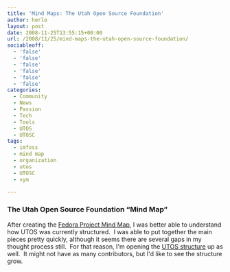 ```yaml
---
title: 'Mind Maps: The Utah Open Source Foundation'
author: herlo
layout: post
date: 2008-11-25T13:55:15+00:00
url: /2008/11/25/mind-maps-the-utah-open-source-foundation/
sociableoff:
  - 'false'
  - 'false'
  - 'false'
  - 'false'
  - 'false'
  - 'false'
categories:
  - Community
  - News
  - Passion
  - Tech
  - Tools
  - UTOS
  - UTOSC
tags:
  - imfoss
  - mind map
  - organization
  - utos
  - UTOSC
  - vym

---
```

### The Utah Open Source Foundation &#8220;Mind Map&#8221;

After creating the [Fedora Project Mind Map][1], I was better able to understand how UTOS was currently structured.  I was able to put together the main pieces pretty quickly, although it seems there are several gaps in my thought process still.  For that reason, I'm opening the [UTOS structure][2] up as well.  It might not have as many contributors, but I'd like to see the structure grow.

 [1]: {{<siteurl>}}2008/11/21/mind-maps-the-fedora-project/
 [2]: http://dl.utosc.com/08/misc/imfoss.vym
